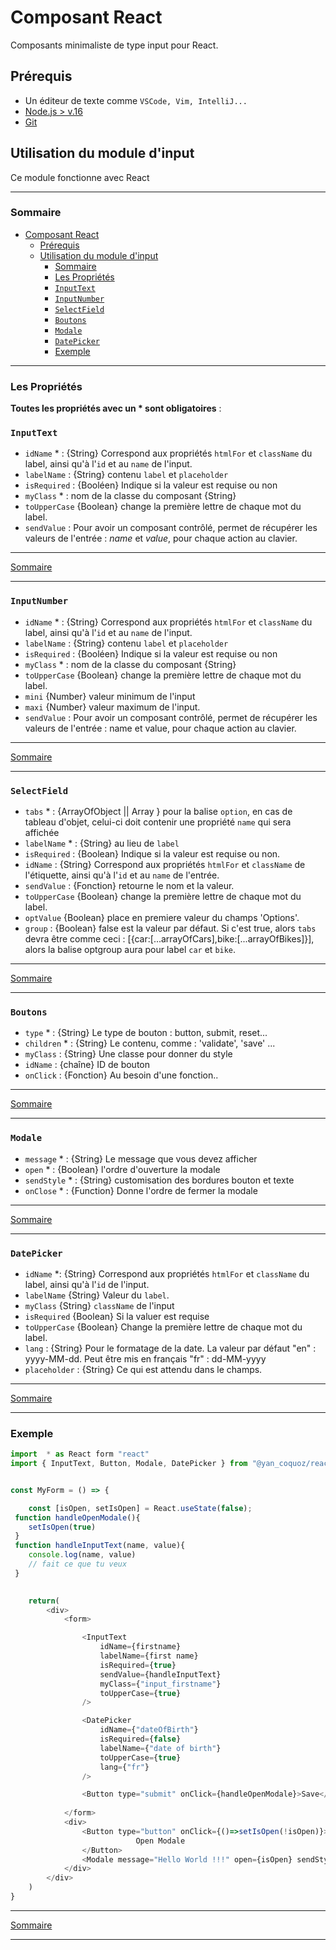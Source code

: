 # Composant React

Composants minimaliste de type input pour React.

## Prérequis

- Un éditeur de texte comme `VSCode, Vim, IntelliJ...`
- [Node.js > v.16](https://nodejs.org/en/)
- [Git](https://git-scm.com/)

## Utilisation du module d'input

Ce module fonctionne avec React

---

### Sommaire

- [Composant React](#composant-react)
  - [Prérequis](#prérequis)
  - [Utilisation du module d'input](#utilisation-du-module-dinput)
    - [Sommaire](#sommaire)
    - [Les Propriétés](#les-propriétés)
    - [`InputText`](#inputtext)
    - [`InputNumber`](#inputnumber)
    - [`SelectField`](#selectfield)
    - [`Boutons`](#boutons)
    - [`Modale`](#modale)
    - [`DatePicker`](#datepicker)
    - [Exemple](#exemple)

---

### Les Propriétés

**Toutes les propriétés avec un * sont obligatoires** :

### `InputText`

- `idName` * : {String} Correspond aux propriétés `htmlFor` et `className` du label, ainsi qu'à l'`id` et au `name` de l'input.
- `labelName` : {String} contenu `label` et `placeholder`
- `isRequired` : {Booléen} Indique si la valeur est requise ou non
- `myClass` * : nom de la classe du composant {String}
- `toUpperCase` {Boolean} change la première lettre de chaque mot du label.
- `sendValue` : Pour avoir un composant contrôlé, permet de récupérer les valeurs de l'entrée : *name* et *value*, pour chaque action au clavier.

---

[Sommaire](#sommaire)

---

### `InputNumber`

- `idName` * : {String} Correspond aux propriétés `htmlFor` et `className` du label, ainsi qu'à l'`id` et au `name` de l'input.
- `labelName` : {String} contenu `label` et `placeholder`
- `isRequired` : {Booléen} Indique si la valeur est requise ou non
- `myClass` * : nom de la classe du composant {String}
- `toUpperCase` {Boolean} change la première lettre de chaque mot du label.
- `mini` {Number} valeur minimum de l'input
- `maxi` {Number} valeur maximum de l'input.
- `sendValue` : Pour avoir un composant contrôlé, permet de récupérer les valeurs de l'entrée : name et value, pour chaque action au clavier.

---

[Sommaire](#sommaire)

---

### `SelectField`

- `tabs` * : {ArrayOfObject || Array } pour la balise `option`, en cas de tableau d'objet, celui-ci doit contenir une propriété `name` qui sera affichée
- `labelName` * : {String} au lieu de `label`
- `isRequired` : {Boolean} Indique si la valeur est requise ou non.
- `idName` : {String} Correspond aux propriétés `htmlFor` et `className` de l'étiquette, ainsi qu'à l'`id` et au `name` de l'entrée.
- `sendValue` : {Fonction} retourne le nom et la valeur.
- `toUpperCase` {Boolean} change la première lettre de chaque mot du label.
- `optValue` {Boolean} place en premiere valeur du champs 'Options'.
- `group` : {Boolean} false est la valeur par défaut. Si c'est true, alors `tabs` devra être comme ceci : [{car:[...arrayOfCars],bike:[...arrayOfBikes]}], alors la balise optgroup aura pour label  `car` et `bike`.

---

[Sommaire](#sommaire)

---

### `Boutons`

- `type` * : {String} Le type de bouton : button, submit, reset...
- `children` * : {String} Le contenu, comme : 'validate', 'save' ...
- `myClass` : {String} Une classe pour donner du style
- `idName` : {chaîne} ID de bouton
- `onClick` : {Fonction} Au besoin d'une fonction..

---

[Sommaire](#sommaire)

---

### `Modale`

- `message` * : {String} Le message que vous devez afficher
- `open` * : {Boolean} l'ordre d'ouverture la modale
- `sendStyle` * : {String} customisation des bordures bouton et texte
- `onClose` * : {Function} Donne l'ordre de fermer la modale

---

[Sommaire](#sommaire)

---

### `DatePicker`

- `idName` *: {String} Correspond aux propriétés `htmlFor` et `className` du label, ainsi qu'à l'`id` de l'input.
- `labelName` {String} Valeur du `label`.
- `myClass` {String} `className` de l'input
- `isRequired` {Boolean} Si la valuer est requise
- `toUpperCase` {Boolean} Change la première lettre de chaque mot du label.
- `lang` : {String} Pour le formatage de la date. La valeur par défaut "en" : yyyy-MM-dd. Peut être mis en français "fr" : dd-MM-yyyy
- `placeholder` : {String} Ce qui est attendu dans le champs.

---

[Sommaire](#sommaire)

---

### Exemple

```javascript
import  * as React form "react"
import { InputText, Button, Modale, DatePicker } from "@yan_coquoz/react_input"


const MyForm = () => {

    const [isOpen, setIsOpen] = React.useState(false);
 function handleOpenModale(){
    setIsOpen(true)
 }
 function handleInputText(name, value){
    console.log(name, value)
    // fait ce que tu veux
 }
   

    return(
        <div>
            <form>

                <InputText 
                    idName={firstname} 
                    labelName={first name} 
                    isRequired={true} 
                    sendValue={handleInputText} 
                    myClass={"input_firstname"} 
                    toUpperCase={true}
                />

                <DatePicker
                    idName={"dateOfBirth"}
                    isRequired={false}
                    labelName={"date of birth"}
                    toUpperCase={true}
                    lang={"fr"}
                />

                <Button type="submit" onClick={handleOpenModale}>Save</Button>
         
            </form>
            <div>
                <Button type="button" onClick={()=>setIsOpen(!isOpen)}>
                            Open Modale
                </Button>
                <Modale message="Hello World !!!" open={isOpen} sendStyle={"red"} onClose={()=> setIsOpen(!isOpen)} />
            </div>
        </div>
    )
}
```

---

[Sommaire](#sommaire)

---
